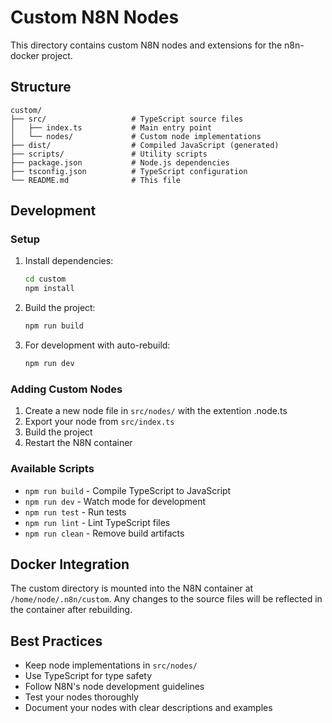 # Custom N8N Nodes

This directory contains custom N8N nodes and extensions for the n8n-docker project.

## Structure

```
custom/
├── src/                   # TypeScript source files
│   ├── index.ts           # Main entry point
│   └── nodes/             # Custom node implementations
├── dist/                  # Compiled JavaScript (generated)
├── scripts/               # Utility scripts
├── package.json           # Node.js dependencies
├── tsconfig.json          # TypeScript configuration
└── README.md              # This file
```

## Development

### Setup

1. Install dependencies:
   ```bash
   cd custom
   npm install
   ```

2. Build the project:
   ```bash
   npm run build
   ```

3. For development with auto-rebuild:
   ```bash
   npm run dev
   ```

### Adding Custom Nodes

1. Create a new node file in `src/nodes/` with the extention .node.ts
2. Export your node from `src/index.ts`
3. Build the project
4. Restart the N8N container

### Available Scripts

- `npm run build` - Compile TypeScript to JavaScript
- `npm run dev` - Watch mode for development
- `npm run test` - Run tests
- `npm run lint` - Lint TypeScript files
- `npm run clean` - Remove build artifacts

## Docker Integration

The custom directory is mounted into the N8N container at `/home/node/.n8n/custom`. Any changes to the source files will be reflected in the container after rebuilding.

## Best Practices

- Keep node implementations in `src/nodes/`
- Use TypeScript for type safety
- Follow N8N's node development guidelines
- Test your nodes thoroughly
- Document your nodes with clear descriptions and examples 